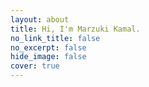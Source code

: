 ```yaml
---
layout: about
title: Hi, I'm Marzuki Kamal.
no_link_title: false 
no_excerpt: false 
hide_image: false
cover: true
---
```


